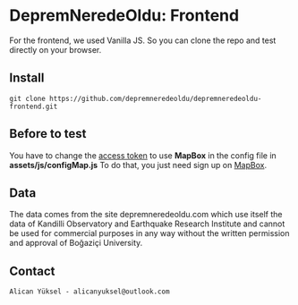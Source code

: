 # DepremNeredeOldu: Frontend

For the frontend, we used Vanilla JS. So you can clone the repo and test directly on your browser.

## Install

    git clone https://github.com/depremneredeoldu/depremneredeoldu-frontend.git

## Before to test

You have to change the <u>access token</u> to use **MapBox** in the config file in **assets/js/configMap.js**
To do that, you just need sign up on [MapBox](https://mapbox.com).

## Data

The data comes from the site depremneredeoldu.com which use itself the data of Kandilli Observatory and Earthquake Research Institute and cannot be used for commercial purposes in any way without the written permission and approval of Boğaziçi University.

## Contact

    Alican Yüksel - alicanyuksel@outlook.com
